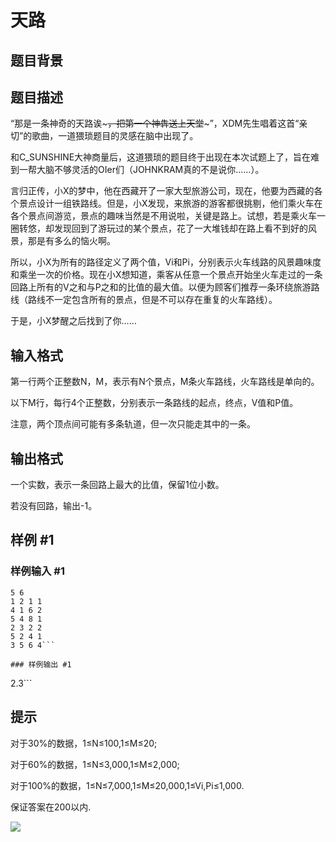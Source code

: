 # 天路

## 题目背景



## 题目描述

“那是一条神奇的天路诶~~~，把第一个神犇送上天堂~~~”，XDM先生唱着这首“亲切”的歌曲，一道猥琐题目的灵感在脑中出现了。

和C\_SUNSHINE大神商量后，这道猥琐的题目终于出现在本次试题上了，旨在难到一帮大脑不够灵活的OIer们（JOHNKRAM真的不是说你……）。

言归正传，小X的梦中，他在西藏开了一家大型旅游公司，现在，他要为西藏的各个景点设计一组铁路线。但是，小X发现，来旅游的游客都很挑剔，他们乘火车在各个景点间游览，景点的趣味当然是不用说啦，关键是路上。试想，若是乘火车一圈转悠，却发现回到了游玩过的某个景点，花了一大堆钱却在路上看不到好的风景，那是有多么的恼火啊。

所以，小X为所有的路径定义了两个值，Vi和Pi，分别表示火车线路的风景趣味度和乘坐一次的价格。现在小X想知道，乘客从任意一个景点开始坐火车走过的一条回路上所有的V之和与P之和的比值的最大值。以便为顾客们推荐一条环绕旅游路线（路线不一定包含所有的景点，但是不可以存在重复的火车路线）。

于是，小X梦醒之后找到了你……


## 输入格式

第一行两个正整数N，M，表示有N个景点，M条火车路线，火车路线是单向的。

以下M行，每行4个正整数，分别表示一条路线的起点，终点，V值和P值。

注意，两个顶点间可能有多条轨道，但一次只能走其中的一条。


## 输出格式

一个实数，表示一条回路上最大的比值，保留1位小数。

若没有回路，输出-1。


## 样例 #1

### 样例输入 #1
```
5 6
1 2 1 1
4 1 6 2
5 4 8 1
2 3 2 2
5 2 4 1
3 5 6 4```

### 样例输出 #1

```
2.3```

## 提示

对于30%的数据，1≤N≤100,1≤M≤20;

对于60%的数据，1≤N≤3,000,1≤M≤2,000;

对于100%的数据，1≤N≤7,000,1≤M≤20,000,1≤Vi,Pi≤1,000.

保证答案在200以内.

![](https://cdn.luogu.com.cn/upload/pic/595.png)

